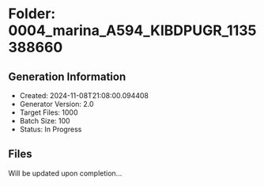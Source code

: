 # Folder: 0004_marina_A594_KIBDPUGR_1135388660

## Generation Information
- Created: 2024-11-08T21:08:00.094408
- Generator Version: 2.0
- Target Files: 1000
- Batch Size: 100
- Status: In Progress

## Files
Will be updated upon completion...

